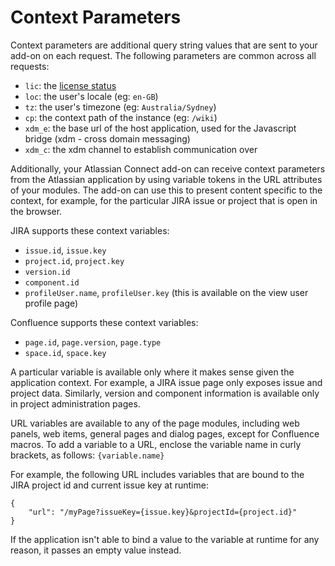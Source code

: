 # Context Parameters

Context parameters are additional query string values that are sent to your add-on on each request. The following
parameters are common across all requests:

* `lic`: the [license status](./licensing.html#license-status)
* `loc`: the user's locale (eg: `en-GB`)
* `tz`: the user's timezone (eg: `Australia/Sydney`)
* `cp`: the context path of the instance (eg: `/wiki`)
* `xdm_e`: the base url of the host application, used for the Javascript bridge (xdm - cross domain messaging)
* `xdm_c`: the xdm channel to establish communication over

Additionally, your Atlassian Connect add-on can receive context parameters from the Atlassian application by using
variable tokens in the URL attributes of your modules. The add-on can use this to present content specific to the
context, for example, for the particular JIRA issue or project that is open in the browser.

JIRA supports these context variables:

 * `issue.id`, `issue.key`
 * `project.id`, `project.key`
 * `version.id`
 * `component.id`
 * `profileUser.name`, `profileUser.key` (this is available on the view user profile page)

Confluence supports these context variables:

 * `page.id`, `page.version`, `page.type`
 * `space.id`, `space.key`

A particular variable is available only where it makes sense given the application context. For example, a JIRA issue
page only exposes issue and project data. Similarly, version and component information is available only in project
administration pages.

URL variables are available to any of the page modules, including web panels, web items, general pages and dialog pages,
except for Confluence macros. To add a variable to a URL, enclose the variable name in curly brackets, as follows: `{variable.name}`

For example, the following URL includes variables that are bound to the JIRA project id and current issue key at runtime:
```
{
    "url": "/myPage?issueKey={issue.key}&projectId={project.id}"
}
```
If the application isn't able to bind a value to the variable at runtime for any reason, it passes an empty value instead.
